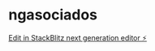 # ngasociados

[Edit in StackBlitz next generation editor ⚡️](https://stackblitz.com/~/github.com/celton59/ngasociados)